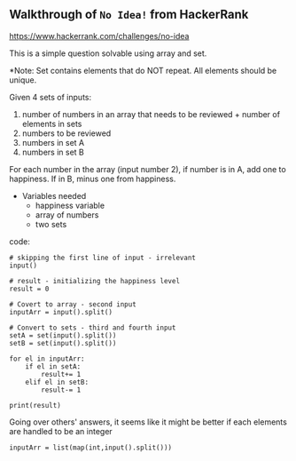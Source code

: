 ## Walkthrough of `No Idea!` from HackerRank
https://www.hackerrank.com/challenges/no-idea

This is a simple question solvable using array and set.

*Note: Set contains elements that do NOT repeat.  All elements should be unique.

Given 4 sets of inputs:
1. number of numbers in an array that needs to be reviewed + number of elements in sets
2. numbers to be reviewed
3. numbers in set A
4. numbers in set B

For each number in the array (input number 2), if number is in A, add one to happiness. If in B, minus one from happiness.

* Variables needed
    - happiness variable
    - array of numbers
    - two sets

code:
```
# skipping the first line of input - irrelevant
input()

# result - initializing the happiness level
result = 0

# Covert to array - second input
inputArr = input().split()

# Convert to sets - third and fourth input
setA = set(input().split())
setB = set(input().split())

for el in inputArr:
    if el in setA:
        result+= 1
    elif el in setB:
        result-= 1

print(result)
```

Going over others' answers, it seems like it might be better if each elements are handled to be an integer

```
inputArr = list(map(int,input().split()))
```